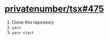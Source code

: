 # [privatenumber/tsx#475](https://github.com/privatenumber/tsx/pull/475)

1. Clone this repository
2. `yarn`
3. `yarn start`

